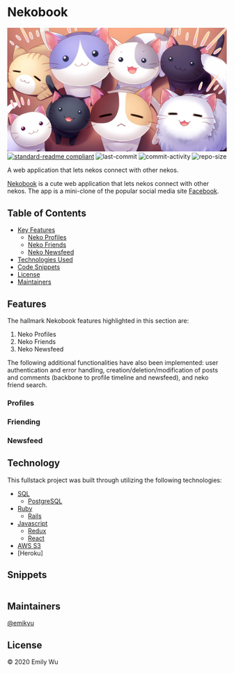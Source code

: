 # Nekobook

[![banner](read_me/anime_cats.jpg)](https://nekobook.herokuapp.com/)
[![standard-readme compliant](https://img.shields.io/badge/standard--readme-OK-green.svg)](https://github.com/RichardLitt/standard-readme)
![last-commit](https://img.shields.io/github/last-commit/emikyu/nekobook)
![commit-activity](https://img.shields.io/github/commit-activity/m/emikyu/nekobook)
![repo-size](https://img.shields.io/github/repo-size/emikyu/nekobook)

A web application that lets nekos connect with other nekos.

[Nekobook](https://nekobook.herokuapp.com) is a cute web application that lets nekos connect with other nekos. The app is a mini-clone of the popular social media site [Facebook](https://facebook.com).

## Table of Contents

- [Key Features](#features)
    - [Neko Profiles](#profiles)
    - [Neko Friends](#friending)
    - [Neko Newsfeed](#newsfeed)
- [Technologies Used](#technology)
- [Code Snippets](#snippets)
- [License](#license)
- [Maintainers](#maintainers)

## Features

The hallmark Nekobook features highlighted in this section are:
1. Neko Profiles
2. Neko Friends
3. Neko Newsfeed

The following additional functionalities have also been implemented: user authentication and error handling, creation/deletion/modification of posts and comments (backbone to profile timeline and newsfeed), and neko friend search.

### Profiles

### Friending

### Newsfeed

## Technology

This fullstack project was built through utilizing the following technologies:
* [SQL](https://en.wikipedia.org/wiki/SQL)
    * [PostgreSQL](https://en.wikipedia.org/wiki/PostgreSQL)
* [Ruby](https://en.wikipedia.org/wiki/Ruby_(programming_language))
    * [Rails](https://en.wikipedia.org/wiki/Ruby_on_Rails)
* [Javascript](https://en.wikipedia.org/wiki/JavaScript)
    * [Redux](https://en.wikipedia.org/wiki/Redux_(JavaScript_library))
    * [React](https://en.wikipedia.org/wiki/React_(web_framework))
* [AWS S3](https://en.wikipedia.org/wiki/Amazon_S3)
* [Heroku]

## Snippets

```
```

## Maintainers

[@emikyu](https://github.com/emikyu)


## License

© 2020 Emily Wu
